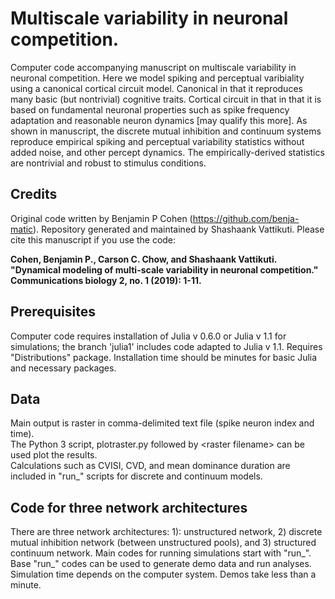 # Multiscale variability in neuronal competition.

Computer code accompanying manuscript on multiscale variability in neuronal competition. Here we model spiking and perceptual varibiality using a canonical cortical circuit model. Canonical in that it reproduces many basic (but nontrivial) cognitive traits. Cortical circuit in that in that it is based on fundamental neuronal properties such as spike frequency adaptation and reasonable neuron dynamics [may qualify this more]. As shown in manuscript, the discrete mutual inhibition and continuum systems reproduce empirical spiking and perceptual variability statistics without added noise, and other percept dynamics. The empirically-derived statistics are nontrivial and robust to stimulus conditions.

## Credits

Original code written by Benjamin P Cohen (<url>https://github.com/benja-matic</url>). Repository generated and maintained by Shashaank Vattikuti. Please cite this manuscript if you use the code:

<b>Cohen, Benjamin P., Carson C. Chow, and Shashaank Vattikuti. "Dynamical modeling of multi-scale variability in neuronal competition." Communications biology 2, no. 1 (2019): 1-11.</b>

## Prerequisites

Computer code requires installation of Julia v 0.6.0 or Julia v 1.1 for simulations; the branch 'julia1' includes code adapted to Julia v 1.1. Requires "Distributions" package. Installation time should be minutes for basic Julia and necessary packages.

## Data

Main output is raster in comma-delimited text file (spike neuron index and time).<br>
The Python 3 script, plotraster.py followed by &lt;raster filename&gt; can be used plot the results.<br>
Calculations such as CVISI, CVD, and mean dominance duration are included in "run_" scripts for discrete and continuum models.   

## Code for three network architectures

There are three network architectures: 1): unstructured network, 2) discrete mutual inhibition network (between unstructured pools), and 3) structured continuum network. Main codes for running simulations start with "run_". Base "run_" codes can be used to generate demo data and run analyses. Simulation time depends on the computer system. Demos take less than a minute.

<!--What things you need to install the software and how to install them -->
